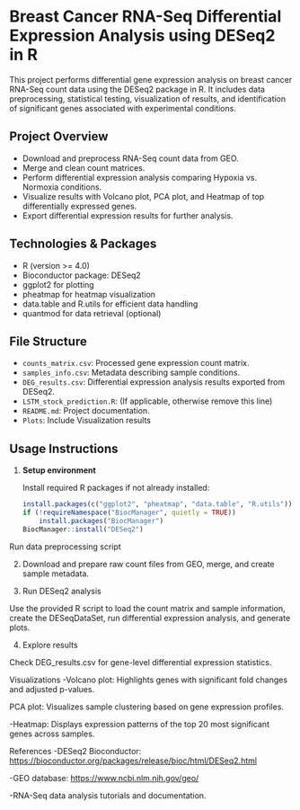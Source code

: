 
# Breast Cancer RNA-Seq Differential Expression Analysis using DESeq2 in R

This project performs differential gene expression analysis on breast cancer RNA-Seq count data using the DESeq2 package in R. It includes data preprocessing, statistical testing, visualization of results, and identification of significant genes associated with experimental conditions.

## Project Overview

- Download and preprocess RNA-Seq count data from GEO.
- Merge and clean count matrices.
- Perform differential expression analysis comparing Hypoxia vs. Normoxia conditions.
- Visualize results with Volcano plot, PCA plot, and Heatmap of top differentially expressed genes.
- Export differential expression results for further analysis.

## Technologies & Packages

- R (version >= 4.0)
- Bioconductor package: DESeq2
- ggplot2 for plotting
- pheatmap for heatmap visualization
- data.table and R.utils for efficient data handling
- quantmod for data retrieval (optional)

## File Structure

- `counts_matrix.csv`: Processed gene expression count matrix.
- `samples_info.csv`: Metadata describing sample conditions.
- `DEG_results.csv`: Differential expression analysis results exported from DESeq2.
- `LSTM_stock_prediction.R`: (If applicable, otherwise remove this line)
- `README.md`: Project documentation.
- `Plots`: Include Visualization results

## Usage Instructions

1. **Setup environment**

   Install required R packages if not already installed:

   ```r
   install.packages(c("ggplot2", "pheatmap", "data.table", "R.utils"))
   if (!requireNamespace("BiocManager", quietly = TRUE))
       install.packages("BiocManager")
   BiocManager::install("DESeq2")
Run data preprocessing script

2. Download and prepare raw count files from GEO, merge, and create sample metadata.

3. Run DESeq2 analysis

 Use the provided R script to load the count matrix and sample information, create the DESeqDataSet, run differential expression analysis, and generate plots.

4. Explore results

Check DEG_results.csv for gene-level differential expression statistics.

Visualizations
-Volcano plot: Highlights genes with significant fold changes and adjusted p-values.

PCA plot: Visualizes sample clustering based on gene expression profiles.

-Heatmap: Displays expression patterns of the top 20 most significant genes across samples.

References
-DESeq2 Bioconductor: https://bioconductor.org/packages/release/bioc/html/DESeq2.html

-GEO database: https://www.ncbi.nlm.nih.gov/geo/

-RNA-Seq data analysis tutorials and documentation.
